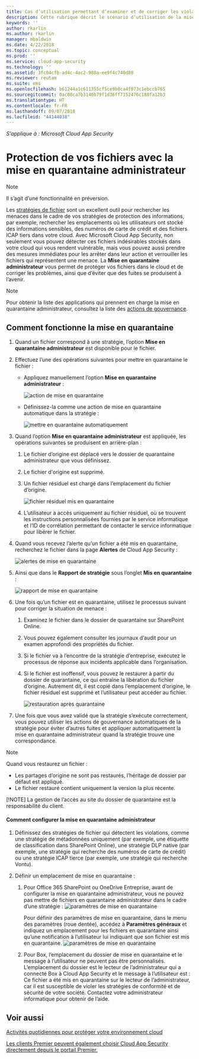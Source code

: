 ```yaml
---
title: Cas d’utilisation permettant d’examiner et de corriger les violations de fichier à l’aide de la mise en quarantaine administrateur | Microsoft Docs
description: Cette rubrique décrit le scénario d’utilisation de la mise en quarantaine administrateur pour contrôler les violations de données.
keywords: ''
author: rkarlin
ms.author: rkarlin
manager: mbaldwin
ms.date: 4/22/2018
ms.topic: conceptual
ms.prod: ''
ms.service: cloud-app-security
ms.technology: ''
ms.assetid: 3fc04cfb-ad4c-4ac2-980a-ee9f4c740d88
ms.reviewer: reutam
ms.suite: ems
ms.openlocfilehash: b61244a1c611355cf5ce9b0ca4f073c1ebccb765
ms.sourcegitcommit: 0ac08ca7b3140b79f1d36ff7152476c188fa12b3
ms.translationtype: HT
ms.contentlocale: fr-FR
ms.lasthandoff: 09/07/2018
ms.locfileid: "44144038"
---
```

*S’applique à : Microsoft Cloud App Security*


# <a name="protecting-your-files-with-admin-quarantine"></a>Protection de vos fichiers avec la mise en quarantaine administrateur

> [!NOTE]
> Il s’agit d’une fonctionnalité en préversion.

Les [stratégies de fichier](data-protection-policies.md) sont un excellent outil pour rechercher les menaces dans le cadre de vos stratégies de protection des informations, par exemple, rechercher les emplacements où les utilisateurs ont stocké des informations sensibles, des numéros de carte de crédit et des fichiers ICAP tiers dans votre cloud. Avec Microsoft Cloud App Security, non seulement vous pouvez détecter ces fichiers indésirables stockés dans votre cloud qui vous rendent vulnérable, mais vous pouvez aussi prendre des mesures immédiates pour les arrêter dans leur action et verrouiller les fichiers qui représentent une menace. La **Mise en quarantaine administrateur** vous permet de protéger vos fichiers dans le cloud et de corriger les problèmes, ainsi que d’éviter que des fuites se produisent à l’avenir. 

>[!NOTE] 
> Pour obtenir la liste des applications qui prennent en charge la mise en quarantaine administrateur, consultez la liste des [actions de gouvernance](governance-actions.md).
 
## <a name="how-quarantine-works"></a>Comment fonctionne la mise en quarantaine 

1. Quand un fichier correspond à une stratégie, l’option **Mise en quarantaine administrateur** est disponible pour le fichier.

2. Effectuez l’une des opérations suivantes pour mettre en quarantaine le fichier :
   - Appliquez manuellement l’option **Mise en quarantaine administrateur** :
     
     ![action de mise en quarantaine](./media/quarantine-action.png)

   - Définissez-la comme une action de mise en quarantaine automatique dans la stratégie : 

     ![mettre en quarantaine automatiquement](./media/quarantine-automated.png)

3. Quand l’option **Mise en quarantaine administrateur** est appliquée, les opérations suivantes se produisent en arrière-plan :

   1. Le fichier d’origine est déplacé vers le dossier de quarantaine administrateur que vous définissez.
   2. Le fichier d'origine est supprimé.
   3. Un fichier résiduel est chargé dans l’emplacement du fichier d’origine.
      
      ![fichier résiduel mis en quarantaine](./media/quarantine-tombstone.png)
      
   4. L’utilisateur a accès uniquement au fichier résiduel, où se trouvent les instructions personnalisées fournies par le service informatique et l’ID de corrélation permettant de contacter le service informatique pour libérer le fichier.

4. Quand vous recevez l’alerte qu’un fichier a été mis en quarantaine, recherchez le fichier dans la page **Alertes** de Cloud App Security :
   
   ![alertes de mise en quarantaine](./media/quarantine-alerts.png)
   
5. Ainsi que dans le **Rapport de stratégie** sous l’onglet **Mis en quarantaine** :
   
   ![rapport de mise en quarantaine](./media/quarantine-report.png)
    
6. Une fois qu’un fichier est en quarantaine, utilisez le processus suivant pour corriger la situation de menace :
    
    1. Examinez le fichier dans le dossier de quarantaine sur SharePoint Online.
    2. Vous pouvez également consulter les journaux d’audit pour un examen approfondi des propriétés du fichier.
    3. Si le fichier va à l’encontre de la stratégie d’entreprise, exécutez le processus de réponse aux incidents applicable dans l’organisation.
    4. Si le fichier est inoffensif, vous pouvez le restaurer à partir du dossier de quarantaine, ce qui entraîne la libération du fichier d’origine. Autrement dit, il est copié dans l’emplacement d’origine, le fichier résiduel est supprimé et l’utilisateur peut accéder au fichier.
       
       ![restauration après quarantaine](./media/quarantine-restore.png)
       
7. Une fois que vous avez validé que la stratégie s’exécute correctement, vous pouvez utiliser les actions de gouvernance automatiques de la stratégie pour éviter d’autres fuites et appliquer automatiquement la mise en quarantaine administrateur quand la stratégie trouve une correspondance.

> [!NOTE]
> Quand vous restaurez un fichier :
> - Les partages d’origine ne sont pas restaurés, l’héritage de dossier par défaut est appliqué.
> - Le fichier restauré contient uniquement la version la plus récente.
> 
> 
> [!NOTE]
> La gestion de l’accès au site du dossier de quarantaine est la responsabilité du client.

#### <a name="how-to-set-up-admin-quarantine"></a>Comment configurer la mise en quarantaine administrateur

1. Définissez des stratégies de fichier qui détectent les violations, comme une stratégie de métadonnées uniquement (par exemple, une étiquette de classification dans SharePoint Online), une stratégie DLP native (par exemple, une stratégie qui recherche des numéros de carte de crédit) ou une stratégie ICAP tierce (par exemple, une stratégie qui recherche Vontu).

2. Définir un emplacement de mise en quarantaine :
   1. Pour Office 365 SharePoint ou OneDrive Entreprise, avant de configurer la mise en quarantaine administrateur, vous ne pouvez pas mettre de fichiers en quarantaine administrateur dans le cadre d’une stratégie : ![paramètres de mise en quarantaine](./media/quarantine-warning.png)

      Pour définir des paramètres de mise en quarantaine, dans le menu des paramètres (roue dentée), accédez à **Paramètres généraux** et indiquez un emplacement pour les fichiers en quarantaine ainsi qu’une notification à l’utilisateur lui indiquant que son fichier est mis en quarantaine. 
      ![paramètres de mise en quarantaine](./media/quarantine-settings.png)

   2. Pour Box, l’emplacement du dossier de mise en quarantaine et le message à l’utilisateur ne peuvent pas être personnalisés. L’emplacement du dossier est le lecteur de l’administrateur qui a connecté Box à Cloud App Security et le message à l’utilisateur est : Ce fichier a été mis en quarantaine sur le lecteur de l’administrateur, car il est susceptible de violer les stratégies de conformité et de sécurité de votre société. Contactez votre administrateur informatique pour obtenir de l’aide.



## <a name="see-also"></a>Voir aussi  
[Activités quotidiennes pour protéger votre environnement cloud](daily-activities-to-protect-your-cloud-environment.md)   

[Les clients Premier peuvent également choisir Cloud App Security directement depuis le portail Premier.](https://premier.microsoft.com/)  
  
  
